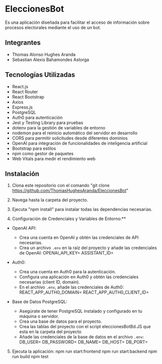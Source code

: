# EleccionesBot
Es una aplicación diseñada para facilitar el acceso de información sobre procesos electorales mediante el uso de un bot.

## Integrantes
- Thomas Alonso Hughes Aranda
- Sebastian Alexis Bahamondes Astorga

## Tecnologías Utilizadas
- React.js
- React Router
- React Bootstrap
- Axios
- Express.js
- PostgreSQL
- Auth0 para autenticación
- Jest y Testing Library para pruebas
- dotenv para la gestión de variables de entorno
- nodemon para el reinicio automático del servidor en desarrollo
- CORS para permitir solicitudes desde diferentes dominios
- OpenAI para integración de funcionalidades de inteligencia artificial
- Bootstrap para estilos
- npm como gestor de paquetes
- Web Vitals para medir el rendimiento web

## Instalación
1. Clona este repositorio con el comando "git clone https://github.com/ThomasHughesAranda/EleccionesBot" 

2. Navega hasta la carpeta del proyecto.

3. Ejecuta "npm install" para instalar todas las dependencias necesarias.

4. Configuración de Credenciales y Variables de Entorno:**
- OpenAI API:
  - Crea una cuenta en OpenAI y obtén las credenciales de API necesarias.
  - Crea un archivo `.env` en la raíz del proyecto y añade las credenciales de OpenAI:
    OPENAI_API_KEY=
    ASSISTANT_ID=

- Auth0:
  - Crea una cuenta en Auth0 para la autenticación.
  - Configura una aplicación en Auth0 y obtén las credenciales necesarias (client ID, domain).
  - En el archivo `.env`, añade las credenciales de Auth0:
    REACT_APP_AUTH0_DOMAIN=
    REACT_APP_AUTH0_CLIENT_ID=

- Base de Datos PostgreSQL:
  - Asegúrate de tener PostgreSQL instalado y configurado en tu máquina o servidor.
  - Crea una base de datos para el proyecto.
  - Crea las tablas del proyecto con el script eleccionesBotBd.JS que esta en la carpeta del proyecto
  - Añade las credenciales de la base de datos en el archivo `.env`:
    DB_USER=
    DB_PASSWORD=
    DB_NAME=
    DB_HOST=
    DB_PORT=

5. Ejecuta la aplicación:
npm run start:frontend
npm run start:backend
npm run build
npm test

